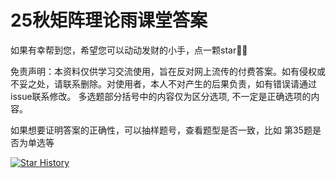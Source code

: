 # 25秋矩阵理论雨课堂答案

如果有幸帮到您，希望您可以动动发财的小手，点一颗star💐💐

免责声明：本资料仅供学习交流使用，旨在反对网上流传的付费答案。如有侵权或不妥之处，请联系删除。对使用者，本人不对产生的后果负责，如有错误请通过issue联系修改。
多选题部分括号中的内容仅为区分选项, 不一定是正确选项的内容。

如果想要证明答案的正确性，可以抽样题号，查看题型是否一致，比如 第35题是否为单选等

[![Star History](https://api.star-history.com/svg?repos=ChanghongHeya/buaa-matrix-theory-yuketang-solutions&type=Date)](https://star-history.com/#ChanghongHeya/buaa-matrix-theory-yuketang-solutions)

